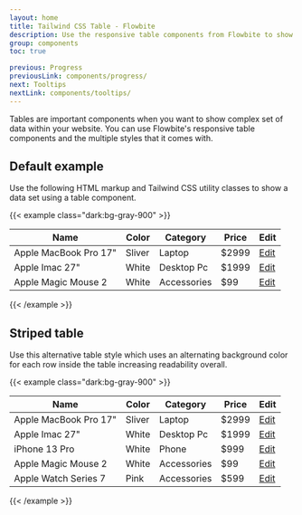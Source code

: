 ```yaml
---
layout: home
title: Tailwind CSS Table - Flowbite
description: Use the responsive table components from Flowbite to show complex data in an organized layout
group: components
toc: true

previous: Progress
previousLink: components/progress/
next: Tooltips
nextLink: components/tooltips/
---
```


Tables are important components when you want to show complex set of data within your website. You can use Flowbite's responsive table components and the multiple styles that it comes with.

## Default example

Use the following HTML markup and Tailwind CSS utility classes to show a data set using a table component.

{{< example class="dark:bg-gray-900" >}}
<div class="flex flex-col">
    <div class="overflow-x-auto sm:-mx-6 lg:-mx-8">
        <div class="py-2 inline-block min-w-full sm:px-6 lg:px-8">
            <div class="overflow-hidden sm:rounded-lg shadow-md">
                <table class="min-w-full">
                    <thead class="bg-gray-50 dark:bg-gray-700">
                        <tr>
                            <th scope="col" class="text-xs font-medium text-gray-700 px-6 py-3 text-left uppercase tracking-wider dark:text-gray-400">
                                Name
                            </th>
                            <th scope="col" class="text-xs font-medium text-gray-700 px-6 py-3 text-left uppercase tracking-wider dark:text-gray-400">
                                Color
                            </th>
                            <th scope="col" class="text-xs font-medium text-gray-700 px-6 py-3 text-left uppercase tracking-wider dark:text-gray-400">
                                Category
                            </th>
                            <th scope="col" class="text-xs font-medium text-gray-700 px-6 py-3 text-left uppercase tracking-wider dark:text-gray-400">
                                Price
                            </th>
                            <th scope="col" class="relative px-6 py-3">
                                <span class="sr-only">Edit</span>
                            </th>
                        </tr>
                    </thead>
                    <tbody>
                        <!-- Product 1 -->
                        <tr class="bg-white border-b dark:bg-gray-800 dark:border-gray-700">
                            <td class="px-6 py-4 whitespace-nowrap text-sm font-medium text-gray-900 dark:text-white">
                                Apple MacBook Pro 17"
                            </td>
                            <td class="text-sm text-gray-500 px-6 py-4 whitespace-nowrap dark:text-gray-400">
                                Sliver
                            </td>
                            <td class="text-sm text-gray-500 px-6 py-4 whitespace-nowrap dark:text-gray-400">
                                Laptop
                            </td>
                            <td class="text-sm text-gray-500 px-6 py-4 whitespace-nowrap dark:text-gray-400">
                                $2999
                            </td>
                            <td class="px-6 py-4 whitespace-nowrap text-right text-sm font-medium">
                                <a href="#" class="text-blue-600 hover:text-blue-900 dark:text-blue-500 dark:hover:underline">Edit</a>
                            </td>
                        </tr>
                        <!-- Product 2 -->
                        <tr class="bg-white border-b dark:bg-gray-800 dark:border-gray-700">
                            <td class="px-6 py-4 whitespace-nowrap text-sm font-medium text-gray-900 dark:text-white">
                                Apple Imac 27"
                            </td>
                            <td class="text-sm text-gray-500 px-6 py-4 whitespace-nowrap dark:text-gray-400">
                                White
                            </td>
                            <td class="text-sm text-gray-500 px-6 py-4 whitespace-nowrap dark:text-gray-400">
                                Desktop Pc
                            </td>
                            <td class="text-sm text-gray-500 px-6 py-4 whitespace-nowrap dark:text-gray-400">
                                $1999
                            </td>
                            <td class="px-6 py-4 whitespace-nowrap text-right text-sm font-medium">
                                <a href="#" class="text-blue-600 hover:text-blue-900 dark:text-blue-500 dark:hover:underline">Edit</a>
                            </td>
                        </tr>
                        <!-- Product 3 -->
                        <tr class="bg-white dark:bg-gray-800">
                            <td class="px-6 py-4 whitespace-nowrap text-sm font-medium text-gray-900 dark:text-white">
                                Apple Magic Mouse 2
                            </td>
                            <td class="text-sm text-gray-500 px-6 py-4 whitespace-nowrap dark:text-gray-400">
                                White
                            </td>
                            <td class="text-sm text-gray-500 px-6 py-4 whitespace-nowrap dark:text-gray-400">
                                Accessories
                            </td>
                            <td class="text-sm text-gray-500 px-6 py-4 whitespace-nowrap dark:text-gray-400">
                                $99
                            </td>
                            <td class="px-6 py-4 whitespace-nowrap text-right text-sm font-medium">
                                <a href="#" class="text-blue-600 hover:text-blue-900 dark:text-blue-500 dark:hover:underline">Edit</a>
                            </td>
                        </tr>
                    </tbody>
                </table>
            </div>
        </div>
    </div>
</div>
{{< /example >}}

## Striped table

Use this alternative table style which uses an alternating background color for each row inside the table increasing readability overall.

{{< example class="dark:bg-gray-900" >}}
<div class="flex flex-col">
    <div class="overflow-x-auto sm:-mx-6 lg:-mx-8">
        <div class="py-2 inline-block min-w-full sm:px-6 lg:px-8">
            <div class="overflow-hidden sm:rounded-lg shadow-md">
                <table class="min-w-full">
                    <thead class="bg-gray-100 dark:bg-gray-700">
                        <tr>
                            <th scope="col" class="text-xs font-medium text-gray-700 px-6 py-3 text-left uppercase tracking-wider dark:text-gray-400">
                                Name
                            </th>
                            <th scope="col" class="text-xs font-medium text-gray-700 px-6 py-3 text-left uppercase tracking-wider dark:text-gray-400">
                                Color
                            </th>
                            <th scope="col" class="text-xs font-medium text-gray-700 px-6 py-3 text-left uppercase tracking-wider dark:text-gray-400">
                                Category
                            </th>
                            <th scope="col" class="text-xs font-medium text-gray-700 px-6 py-3 text-left uppercase tracking-wider dark:text-gray-400">
                                Price
                            </th>
                            <th scope="col" class="relative px-6 py-3">
                                <span class="sr-only">Edit</span>
                            </th>
                        </tr>
                    </thead>
                    <tbody>
                        <!-- Product 1 -->
                        <tr class="bg-white border-b dark:bg-gray-800 dark:border-gray-600">
                            <td class="px-6 py-4 whitespace-nowrap text-sm font-medium text-gray-900 dark:text-white">
                                Apple MacBook Pro 17"
                            </td>
                            <td class="text-sm text-gray-500 px-6 py-4 whitespace-nowrap dark:text-gray-400">
                                Sliver
                            </td>
                            <td class="text-sm text-gray-500 px-6 py-4 whitespace-nowrap dark:text-gray-400">
                                Laptop
                            </td>
                            <td class="text-sm text-gray-500 px-6 py-4 whitespace-nowrap dark:text-gray-400">
                                $2999
                            </td>
                            <td class="px-6 py-4 whitespace-nowrap text-right text-sm font-medium">
                                <a href="#" class="text-blue-600 hover:text-blue-900 dark:text-blue-500 dark:hover:underline">Edit</a>
                            </td>
                        </tr>
                        <!-- Product 2 -->
                        <tr class="bg-gray-50 border-b dark:bg-gray-700 dark:border-gray-600">
                            <td class="px-6 py-4 whitespace-nowrap text-sm font-medium text-gray-900 dark:text-white">
                                Apple Imac 27"
                            </td>
                            <td class="text-sm text-gray-500 px-6 py-4 whitespace-nowrap dark:text-gray-400">
                                White
                            </td>
                            <td class="text-sm text-gray-500 px-6 py-4 whitespace-nowrap dark:text-gray-400">
                                Desktop Pc
                            </td>
                            <td class="text-sm text-gray-500 px-6 py-4 whitespace-nowrap dark:text-gray-400">
                                $1999
                            </td>
                            <td class="px-6 py-4 whitespace-nowrap text-right text-sm font-medium">
                                <a href="#" class="text-blue-600 hover:text-blue-900 dark:text-blue-500 dark:hover:underline">Edit</a>
                            </td>
                        </tr>
                        <!-- Product 3 -->
                        <tr class="bg-white border-b dark:bg-gray-800 dark:border-gray-600">
                            <td class="px-6 py-4 whitespace-nowrap text-sm font-medium text-gray-900 dark:text-white">
                                iPhone 13 Pro 
                            </td>
                            <td class="text-sm text-gray-500 px-6 py-4 whitespace-nowrap dark:text-gray-400">
                                White
                            </td>
                            <td class="text-sm text-gray-500 px-6 py-4 whitespace-nowrap dark:text-gray-400">
                                Phone
                            </td>
                            <td class="text-sm text-gray-500 px-6 py-4 whitespace-nowrap dark:text-gray-400">
                                $999
                            </td>
                            <td class="px-6 py-4 whitespace-nowrap text-right text-sm font-medium">
                                <a href="#" class="text-blue-600 hover:text-blue-900 dark:text-blue-500 dark:hover:underline">Edit</a>
                            </td>
                        </tr>
                        <!-- Product 4 -->
                        <tr class="bg-gray-50 border-b dark:bg-gray-700 dark:border-gray-600">
                            <td class="px-6 py-4 whitespace-nowrap text-sm font-medium text-gray-900 dark:text-white">
                                Apple Magic Mouse 2
                            </td>
                            <td class="text-sm text-gray-500 px-6 py-4 whitespace-nowrap dark:text-gray-400">
                                White
                            </td>
                            <td class="text-sm text-gray-500 px-6 py-4 whitespace-nowrap dark:text-gray-400">
                                Accessories
                            </td>
                            <td class="text-sm text-gray-500 px-6 py-4 whitespace-nowrap dark:text-gray-400">
                                $99
                            </td>
                            <td class="px-6 py-4 whitespace-nowrap text-right text-sm font-medium">
                                <a href="#" class="text-blue-600 hover:text-blue-900 dark:text-blue-500 dark:hover:underline">Edit</a>
                            </td>
                        </tr>
                        <!-- Product 5 -->
                        <tr class="bg-white dark:bg-gray-800">
                            <td class="px-6 py-4 whitespace-nowrap text-sm font-medium text-gray-900 dark:text-white">
                                Apple Watch Series 7
                            </td>
                            <td class="text-sm text-gray-500 px-6 py-4 whitespace-nowrap dark:text-gray-400">
                                Pink
                            </td>
                            <td class="text-sm text-gray-500 px-6 py-4 whitespace-nowrap dark:text-gray-400">
                                Accessories
                            </td>
                            <td class="text-sm text-gray-500 px-6 py-4 whitespace-nowrap dark:text-gray-400">
                                $599
                            </td>
                            <td class="px-6 py-4 whitespace-nowrap text-right text-sm font-medium">
                                <a href="#" class="text-blue-600 hover:text-blue-900 dark:text-blue-500 dark:hover:underline">Edit</a>
                            </td>
                        </tr>
                    </tbody>
                </table>
            </div>
        </div>
    </div>
</div>
{{< /example >}}

